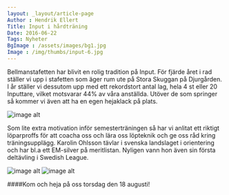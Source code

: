 ```yaml
---
layout: _layout/article-page
Author : Hendrik Ellert
Title: Input i hårdträning
Date: 2016-06-22
Tags: Nyheter
BgImage : /assets/images/bg1.jpg
Image : /img/thumbs/input-6.jpg
---
```


Bellmanstafetten har blivit en rolig tradition på Input. För fjärde året i rad ställer vi upp i stafetten som äger rum ute på Stora Skuggan på Djurgården.
I år ställer vi dessutom upp med ett rekordstort antal lag, hela 4 st eller 20 Inputtare, vilket motsvarar 44% av våra anställda. Utöver de som springer så kommer vi även att ha en egen hejaklack på plats.

![image alt](/img/nyheter/Teknik.jpg)

Som lite extra motivation inför semesterträningen så har vi anlitat ett riktigt löparproffs för att coacha oss och lära oss löpteknik och ge oss råd kring träningsupplägg.
Karolin Ohlsson tävlar i svenska landslaget i orientering och har bl.a ett EM-silver på meritlistan. Nyligen vann hon även sin första deltävling i Swedish League.

![image alt](/img/nyheter/Hoppsa.jpg)       ![image alt](/img/nyheter/Hendrik.jpg)

####Kom och heja på oss torsdag den 18 augusti!
